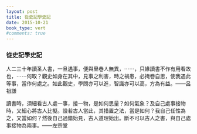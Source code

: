 ```yaml
---
layout: post
title: 從史記學史記
date: 2015-10-21
book_type: vert
#comments: true
---
```


### 從史記學史記

<p class="drop-caps gap-after">人二三十年讀圣人書，一旦遇事，便與里巷人無異，⋯⋯，只緣讀書不作有用看故也，⋯⋯何取？觀史如身在其中，見事之利害，時之禍患，必掩卷自思，使我遇此等事，當作何處之。如此觀史，學問亦可以進，智識亦可以高，方為有益。——呂祖謙</p>

<p class="drop-caps">讀書時，須細看古人處一事，接一物，是如何思量？如何氣象？及自己處事接物時，又細心將古人比擬。設若古人當此，其措置之法，當是如何？我自己任性為之，又當如何？然後自己過錯始見，古人道理始出。斷不可以古人之書，與自己處事接物為兩事。——左宗堂</p>










